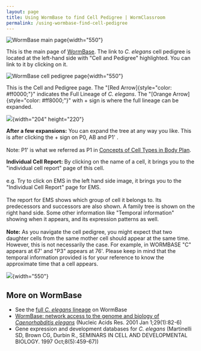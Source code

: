 ```yaml
---
layout: page
title: Using WormBase to find Cell Pedigree | WormClassroom
permalink: /using-wormbase-find-cell-pedigree
---
```

![WormBase main page](files/worm/CEWB.jpg){width="550"}

This is the main page of
[WormBase](http://www.wormbase.org/ "Opens in new window"). The link to
*C. elegans* cell pedigree is located at the left-hand side with "Cell
and Pedigree" highlighted. You can link to it by clicking on it.

![WormBase cell pedigree
page](files/worm/CEWBCellPedigree.jpg){width="550"}

This is the Cell and Pedigree page. The "[Red
Arrow]{style="color: #ff0000;"}" indicates the Full Lineage of *C.
elegans*. The "[Orange Arrow]{style="color: #ff8000;"}" with + sign is
where the full lineage can be expanded.

![](files/worm/CEWBLineageTree.jpg){width="204" height="220"}

**After a few expansions:** You can expand the tree at any way you like.
This is after clicking the + sign on P0, AB and P1' .\
\
Note: P1' is what we referred as P1 in [Concepts of Cell Types in Body
Plan](/concepts-cell-type-body-plan "Concepts of Cell Type in Body Plan").

**Individual Cell Report:** By clicking on the name of a cell, it brings
you to the "individual cell report" page of this cell.\
\
e.g. Try to click on EMS in the left hand side image, it brings you to
the "Individual Cell Report" page for EMS.\
\
The report for EMS shows which group of cell it belongs to. Its
predecessors and successors are also shown. A family tree is shown on
the right hand side. Some other information like "Temporal information"
showing when it appears, and its expression patterns as well.\
\
**Note:** As you navigate the cell pedigree, you might expect that two
daughter cells from the same mother cell should appear at the same time.
However, this is not necessarily the case. For example, in WORMBASE "C"
appears at 67' and "P3" appears at 76'. Please keep in mind that the
temporal information provided is for your reference to know the
approximate time that a cell appears.

![](files/worm/CEWBCellReport.jpg){width="550"}

More on WormBase
----------------

-   See the [full *C. elegans*
    lineage](http://www.wormbase.org/db/searches/pedigree "Opens in new window")
    on WormBase
-   [WormBase: network access to the genome and biology of
    *Caenorhabditis
    elegans*](https://academic.oup.com/nar/article/29/1/82/1115999/WormBase-network-access-to-the-genome-and-biology)
    (Nucleic Acids Res. 2001 Jan 1;29(1):82-6)
-   Gene expression and development databases for *C. elegans*
    (Martinelli SD, Brown CG, Durbin R., SEMINARS IN CELL AND
    DEVELOPMENTAL BIOLOGY. 1997 Oct;8(5):459-67))

